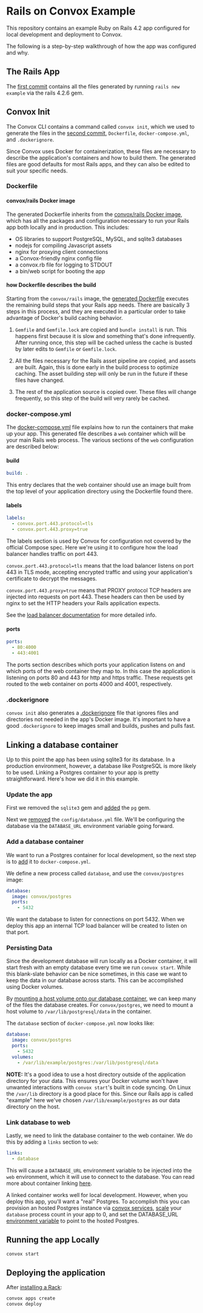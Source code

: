 # Rails on Convox Example

This repository contains an example Ruby on Rails 4.2 app configured for local development and deployment to Convox.

The following is a step-by-step walkthrough of how the app was configured and why.

## The Rails App

The [first commit](https://github.com/convox-examples/rails/commit/9ea994c33d8828686ed4622a7d40c4001fb19455) contains all the files generated by running `rails new example` via the rails 4.2.6 gem.

## Convox Init

The Convox CLI contains a command called `convox init`, which we used to generate the files in the [second commit](https://github.com/convox-examples/rails/commit/6ac2ccf0a15c69da2f6917eb46013be133a02434), `Dockerfile`, `docker-compose.yml`, and `.dockerignore`.

Since Convox uses Docker for containerization, these files are necessary to describe the application's containers and how to build them. The generated files are good defaults for most Rails apps, and they can also be edited to suit your specific needs.

### Dockerfile

#### convox/rails Docker image

The generated Dockerfile inherits from the [convox/rails Docker image](https://hub.docker.com/r/convox/rails/), which has all the packages and configuration necessary to run your Rails app both locally and in production. This includes:

* OS libraries to support PostgreSQL, MySQL, and sqlite3 databases
* nodejs for compiling Javascript assets
* nginx for proxying client connections
* a Convox-friendly nginx config file
* a convox.rb file for logging to STDOUT
* a bin/web script for booting the app

#### how Dockerfile describes the build

Starting from the `convox/rails` image, the [generated Dockerfile](https://github.com/convox-examples/rails/blob/master/Dockerfile) executes the remaining build steps that your Rails app needs. There are basically 3 steps in this process, and they are executed in a particular order to take advantage of Docker's build caching behavior.

1. `Gemfile` and `Gemfile.lock` are copied and `bundle install` is run. This happens first because it is slow and something that's done infrequently. After running once, this step will be cached unless the cache is busted by later edits to `Gemfile` or `Gemfile.lock`.

2. All the files necessary for the Rails asset pipeline are copied, and assets are built. Again, this is done early in the build process to optimize caching. The asset building step will only be run in the future if these files have changed.

3. The rest of the application source is copied over. These files will change frequently, so this step of the build will very rarely be cached.

### docker-compose.yml

The [docker-compose.yml](https://github.com/convox-examples/rails/blob/master/docker-compose.yml) file explains how to run the containers that make up your app. This generated file describes a `web` container which will be your main Rails web process. The various sections of the `web` configuration are described below:

#### build

```yaml
build: .
```

This entry declares that the web container should use an image built from the top level of your application directory using the Dockerfile found there.

#### labels

```yaml
labels:
  - convox.port.443.protocol=tls
  - convox.port.443.proxy=true
```

The labels section is used by Convox for configuration not covered by the official Compose spec. Here we're using it to configure how the load balancer handles traffic on port 443.

`convox.port.443.protocol=tls` means that the load balancer listens on port 443 in TLS mode, accepting encrypted traffic and using your application's certificate to decrypt the messages.

`convox.port.443.proxy=true` means that PROXY protocol TCP headers are injected into requests on port 443. These headers can then be used by nginx to set the HTTP headers your Rails application expects.

See the [load balancer documentation](https://convox.com/docs/load-balancers/) for more detailed info.

#### ports

```yaml
ports:
  - 80:4000
  - 443:4001
```

The ports section describes which ports your application listens on and which ports of the web container they map to. In this case the application is listening on ports 80 and 443 for http and https traffic. These requests get routed to the web container on ports 4000 and 4001, respectively. 

### .dockerignore

`convox init` also generates a [.dockerignore](https://github.com/convox-examples/rails/blob/master/.dockerignore) file that ignores files and directories not needed in the app's Docker image. It's important to have a good `.dockerignore` to keep images small and builds, pushes and pulls fast.

## Linking a database container

Up to this point the app has been using sqlite3 for its database. In a production environment, however, a database like PostgreSQL is more likely to be used. Linking a Postgres container to your app is pretty straightforward. Here's how we did it in this example.


### Update the app

First we removed the `sqlite3` gem and [added](https://github.com/convox-examples/rails/commit/838f207c06216e785d2348fdf1ca978185871a25) the `pg` gem.

Next we [removed](https://github.com/convox-examples/rails/commit/93e179ac8f13ee154d89a2e5ac77cb1493570625) the `config/database.yml` file. We'll be configuring the database via the `DATABASE_URL` environment variable going forward.

### Add a database container

We want to run a Postgres container for local development, so the next step is to [add](https://github.com/convox-examples/rails/commit/4aa191f5445171565cd383f965f9d608f9705e98) it to `docker-compose.yml`.

We define a new process called `database`, and use the `convox/postgres` image:

```yaml
database:
  image: convox/postgres
  ports:
    - 5432
```

We want the database to listen for connections on port 5432. When we deploy this app an internal TCP load balancer will be created to listen on that port.

### Persisting Data

Since the development database will run locally as a Docker container, it will start fresh with an empty database every time we run `convox start`. While this blank-slate behavior can be nice sometimes, in this case we want to keep the data in our database across starts. This can be accomplished using Docker volumes.

By [mounting a host volume onto our database container](https://github.com/convox-examples/rails/commit/6168ff7b756555674c652b40fa7205e9b1cb6284), we can keep many of the files the database creates. For `convox/postgres`, we need to mount a host volume to `/var/lib/postgresql/data` in the container.

The `database` section of `docker-compose.yml` now looks like:

```yaml
database:
  image: convox/postgres
  ports:
    - 5432
  volumes:
    - /var/lib/example/postgres:/var/lib/postgresql/data
```

**NOTE:** It's a good idea to use a host directory outside of the application directory for your data. This ensures your Docker volume won't have unwanted interactions with `convox start`'s built in code syncing. On Linux the `/var/lib` directory is a good place for this. Since our Rails app is called "example" here we've chosen `/var/lib/example/postgres` as our data directory on the host.

### Link database to web

Lastly, we need to link the database container to the web container. We do this by adding a `links` section to `web`:

```yaml
links:
  - database
```

This will cause a `DATABASE_URL` environment variable to be injected into the `web` environment, which it will use to connect to the database. You can read more about container linking [here](https://convox.com/docs/linking/).

A linked container works well for local development. However, when you deploy this app, you'll want a "real" Postgres. To accomplish this you can provision an hosted Postgres instance via [convox services](https://convox.com/docs/postgresql/), [scale](https://convox.com/docs/scaling/) your `database` process count in your app to 0, and set the DATABASE_URL [environment variable](https://convox.com/docs/environment/) to point to the hosted Postgres.

## Running the app Locally

```bash
convox start
```

## Deploying the application

After [installing a Rack](https://convox.com/docs/installing-a-rack/):

```bash
convox apps create
convox deploy
```

